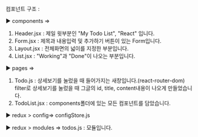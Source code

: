 

컴포넌트 구조 :

▶ components => 
1. Header.jsx : 제일 윗부분인 "My Todo List", "React" 입니다.
2. Form.jsx : 제목과 내용입력 및 추가하기 버튼이 있는 Form입니다.
3. Layout.jsx : 전체화면의 넓이를 지정한 부분입니다.
4. List.jsx : "Working"과 "Done"이 나오는 부분입니다.

▶ pages =>
1. Todo.js : 
상세보기를 눌렀을 때 들어가지는 새창입니다.(react-router-dom)
filter로 상세보기를 눌렀을 때 그글의 id, title, content내용이 나오게 만들었습니다. 
2. TodoList.jsx : components폴더에 있는 모든 컴포넌트를 담았습니다.

▶ redux > config=> configStore.js

▶ redux > modules => todos.js : 모듈입니다.

